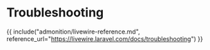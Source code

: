# Troubleshooting

{{ include("admonition/livewire-reference.md", reference_url="https://livewire.laravel.com/docs/troubleshooting") }}
